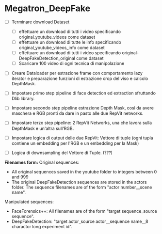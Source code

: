 # Megatron_DeepFake

- [ ] Terminare download Dataset
  - [ ] effettuare un download di tutti i video specificando original_youtube_videos come dataset
  - [ ] effettuare un download di tutte le info specificando original_youtube_videos_info come dataset
  - [ ] effettuare un download di tutti i video specificando original-DeepFakeDetection_original come dataset
  - [ ] Scaricare 100 video di ogni tecnica di manipolazione
- [ ] Creare Dataloader per estrazione frame con comportamento lazy iterator e preparazione funzioni di estrazione crop del viso e calcolo DepthMask.
- [ ] Impostare primo step pipeline di face detection ed extraction sfruttando Dlib library.
- [ ] Impostare secondo step pipeline estrazione Depth Mask, così da avere maschera e RGB pronti da dare in pasto alle due RepVit networks.
- [ ] Impostare terzo step pipeline: 2 RepVit Networks, una che lavora sulla DepthMask e un'altra sull'RGB.
- [ ] Impostare logica di output delle due RepVit: Vettore di tuple (ogni tupla contiene un embedding per l'RGB e un embedding per la Mask)
- [ ] Logica di downsampling del Vettore di Tuple. (???) 


**Filenames form:**
Original sequences: 
- All original sequences saved in the youtube folder to integers between 0 and 999
- The original DeepFakeDetection sequences are stored in the actors folder. The sequence filenames are of the form "actor number__scene name".

Manipulated sequences:
- FaceForensics++: All filenames are of the form "target sequence_source sequence".
- DeepFakeDetection: "target actor_source actor__sequence name__8 charactor long experiment id".

